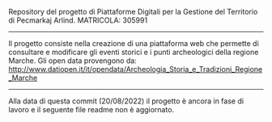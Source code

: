 Repository del progetto di Piattaforme Digitali per la Gestione del Territorio di Pecmarkaj Arlind.
MATRICOLA: 305991

---

Il progetto consiste nella creazione di una piattaforma web che permette di consultare e modificare
gli eventi storici e i punti archeologici della regione Marche.
Gli open data provengono da:
http://www.datiopen.it/it/opendata/Archeologia_Storia_e_Tradizioni_Regione_Marche

---

Alla data di questa commit (20/08/2022) il progetto è ancora in fase di lavoro e il seguente file
readme non è aggiornato.
